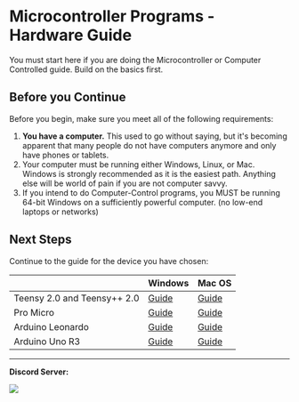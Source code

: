 # Microcontroller Programs - Hardware Guide

You must start here if you are doing the Microcontroller or Computer Controlled guide. Build on the basics first.

## Before you Continue

Before you begin, make sure you meet all of the following requirements:
1. **You have a computer.** This used to go without saying, but it's becoming apparent that many people do not have computers anymore and only have phones or tablets.
2. Your computer must be running either Windows, Linux, or Mac. Windows is strongly recommended as it is the easiest path. Anything else will be world of pain if you are not computer savvy.
3. If you intend to do Computer-Control programs, you MUST be running 64-bit Windows on a sufficiently powerful computer. (no low-end laptops or networks)

## Next Steps

Continue to the guide for the device you have chosen:

| | Windows | Mac OS |
| --- | --- | --- |
| Teensy 2.0 and Teensy++ 2.0 | [Guide](/Wiki/Software/Windows-Teensy2.md) | [Guide](/Wiki/Software/Mac-Teensy2.md) |
| Pro Micro | [Guide](/Wiki/Software/Windows-ProMicro.md) | [Guide](/Wiki/Software/Mac-ArduinoProMicro.md) |
| Arduino Leonardo | [Guide](/Wiki/Software/Windows-ArduinoLeonardo.md) | [Guide](/Wiki/Software/Mac-ArduinoProMicro.md) |
| Arduino Uno R3 | [Guide](/Wiki/Software/Windows-ArduinoUnoR3.md) | [Guide](/Wiki/Software/Mac-ArduinoProMicro.md) |

<hr>

**Discord Server:** 

[<img src="https://canary.discordapp.com/api/guilds/695809740428673034/widget.png?style=banner2">](https://discord.gg/cQ4gWxN)
